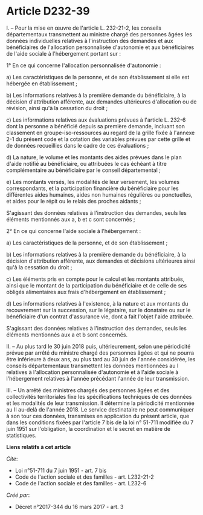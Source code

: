 # Article D232-39

I. – Pour la mise en œuvre de l'article L. 232-21-2, les conseils départementaux transmettent au ministre chargé des
personnes âgées les données individuelles relatives à l'instruction des demandes et aux bénéficiaires de l'allocation
personnalisée d'autonomie et aux bénéficiaires de l'aide sociale à l'hébergement portant sur :

1° En ce qui concerne l'allocation personnalisée d'autonomie :

a) Les caractéristiques de la personne, et de son établissement si elle est hébergée en établissement ;

b) Les informations relatives à la première demande du bénéficiaire, à la décision d'attribution afférente, aux demandes
ultérieures d'allocation ou de révision, ainsi qu'à la cessation du droit ;

c) Les informations relatives aux évaluations prévues à l'article L. 232-6 dont la personne a bénéficié depuis sa première
demande, incluant son classement en groupe-iso-ressources au regard de la grille fixée à l'annexe 2-1 du présent code et la
cotation des variables prévues par cette grille et de données recueillies dans le cadre de ces évaluations ;

d) La nature, le volume et les montants des aides prévues dans le plan d'aide notifié au bénéficiaire, ou attribuées le cas
échéant à titre complémentaire au bénéficiaire par le conseil départemental ;

e) Les montants versés, les modalités de leur versement, les volumes correspondants, et la participation financière du
bénéficiaire pour les différentes aides humaines, aides non humaines régulières ou ponctuelles, et aides pour le répit ou le
relais des proches aidants ;

S'agissant des données relatives à l'instruction des demandes, seuls les éléments mentionnés aux a, b et c sont concernés ;

2° En ce qui concerne l'aide sociale à l'hébergement :

a) Les caractéristiques de la personne, et de son établissement ;

b) Les informations relatives à la première demande du bénéficiaire, à la décision d'attribution afférente, aux demandes et
décisions ultérieures ainsi qu'à la cessation du droit ;

c) Les éléments pris en compte pour le calcul et les montants attribués, ainsi que le montant de la participation du
bénéficiaire et de celle de ses obligés alimentaires aux frais d'hébergement en établissement ;

d) Les informations relatives à l'existence, à la nature et aux montants du recouvrement sur la succession, sur le légataire,
sur le donataire ou sur le bénéficiaire d'un contrat d'assurance vie, dont a fait l'objet l'aide attribuée.

S'agissant des données relatives à l'instruction des demandes, seuls les éléments mentionnés aux a et b sont concernés.

II. – Au plus tard le 30 juin 2018 puis, ultérieurement, selon une périodicité prévue par arrêté du ministre chargé des
personnes âgées et qui ne pourra être inférieure à deux ans, au plus tard au 30 juin de l'année considérée, les conseils
départementaux transmettent les données mentionnées au I relatives à l'allocation personnalisée d'autonomie et à l'aide
sociale à l'hébergement relatives à l'année précédant l'année de leur transmission.

III. – Un arrêté des ministres chargés des personnes âgées et des collectivités territoriales fixe les spécifications
techniques de ces données et les modalités de leur transmission. Il détermine la périodicité mentionnée au II au-delà de
l'année 2018. Le service destinataire ne peut communiquer à son tour ces données, transmises en application du présent
article, que dans les conditions fixées par l'article 7 bis de la loi n° 51-711 modifiée du 7 juin 1951 sur l'obligation, la
coordination et le secret en matière de statistiques.

**Liens relatifs à cet article**

_Cite_:

  - Loi n°51-711 du 7 juin 1951 - art. 7 bis
  - Code de l'action sociale et des familles - art. L232-21-2
  - Code de l'action sociale et des familles - art. L232-6

_Créé par_:

  - Décret n°2017-344 du 16 mars 2017 - art. 3
